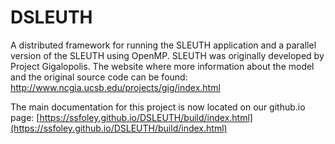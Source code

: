# DSLEUTH
A distributed framework for running the SLEUTH application and a parallel version of the SLEUTH using OpenMP.  SLEUTH was originally developed by Project Gigalopolis. The website where more information about the model and the original source code can be found:
http://www.ncgia.ucsb.edu/projects/gig/index.html


The main documentation for this project is now located on our github.io page: [https://ssfoley.github.io/DSLEUTH/build/index.html](https://ssfoley.github.io/DSLEUTH/build/index.html)
